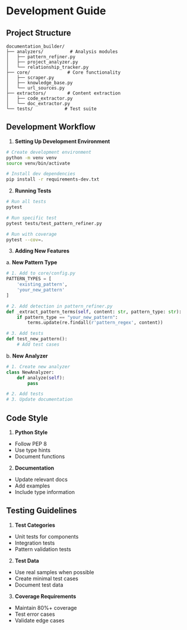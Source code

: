 # Development Guide

## Project Structure

```
documentation_builder/
├── analyzers/          # Analysis modules
│   ├── pattern_refiner.py
│   ├── project_analyzer.py
│   └── relationship_tracker.py
├── core/              # Core functionality
│   ├── scraper.py
│   ├── knowledge_base.py
│   └── url_sources.py
├── extractors/        # Content extraction
│   ├── code_extractor.py
│   └── doc_extractor.py
└── tests/            # Test suite
```

## Development Workflow

1. **Setting Up Development Environment**
```bash
# Create development environment
python -m venv venv
source venv/bin/activate

# Install dev dependencies
pip install -r requirements-dev.txt
```

2. **Running Tests**
```bash
# Run all tests
pytest

# Run specific test
pytest tests/test_pattern_refiner.py

# Run with coverage
pytest --cov=.
```

3. **Adding New Features**

a. **New Pattern Type**
```python
# 1. Add to core/config.py
PATTERN_TYPES = [
    'existing_pattern',
    'your_new_pattern'
]

# 2. Add detection in pattern_refiner.py
def _extract_pattern_terms(self, content: str, pattern_type: str):
    if pattern_type == "your_new_pattern":
        terms.update(re.findall(r'pattern_regex', content))

# 3. Add tests
def test_new_pattern():
    # Add test cases
```

b. **New Analyzer**
```python
# 1. Create new analyzer
class NewAnalyzer:
    def analyze(self):
        pass

# 2. Add tests
# 3. Update documentation
```

## Code Style

1. **Python Style**
- Follow PEP 8
- Use type hints
- Document functions

2. **Documentation**
- Update relevant docs
- Add examples
- Include type information

## Testing Guidelines

1. **Test Categories**
- Unit tests for components
- Integration tests
- Pattern validation tests

2. **Test Data**
- Use real samples when possible
- Create minimal test cases
- Document test data

3. **Coverage Requirements**
- Maintain 80%+ coverage
- Test error cases
- Validate edge cases 
